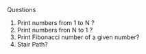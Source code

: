 Questions
1. Print numbers from 1 to N ?
2. Print numbers fron N to 1 ?
3. Print Fibonacci number of a given number?
4. Stair Path?
